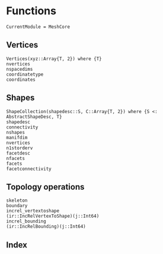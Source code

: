 # Functions

```@meta
CurrentModule = MeshCore
```

## Vertices

```@docs
Vertices(xyz::Array{T, 2}) where {T}
nvertices
nspacedims
coordinatetype
coordinates
```

## Shapes

```@docs
ShapeCollection(shapedesc::S, C::Array{T, 2}) where {S <: AbstractShapeDesc, T}
shapedesc
connectivity
nshapes
manifdim
nvertices
n1storderv
facetdesc
nfacets
facets
facetconnectivity
```

## Topology operations

```@docs
skeleton
boundary
increl_vertextoshape
(ir::IncRelVertexToShape)(j::Int64) 
increl_bounding
(ir::IncRelBounding)(j::Int64)
```

## Index

```@index
```
